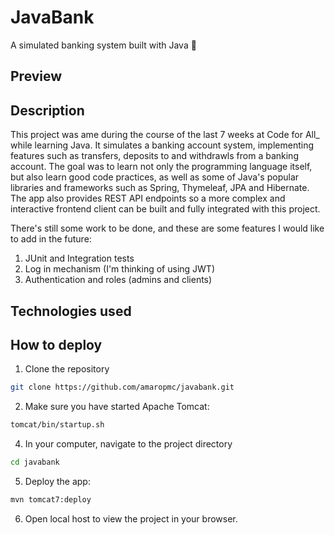 # JavaBank

A simulated banking system built with Java 💸

## Preview



## Description
This project was ame during the course of the last 7 weeks at Code for All_ while learning Java. It simulates a banking account system, implementing features such as transfers, deposits to and withdrawls from a banking account.
The goal was to learn not only the programming language itself, but also learn good code practices, as well as some of Java's popular libraries and frameworks such as Spring, Thymeleaf, JPA and Hibernate.
The app also provides REST API endpoints so a more complex and interactive frontend client can be built and fully integrated with this project.

There's still some work to be done, and these are some features I would like to add in the future:
<ol>
  <li>JUnit and Integration tests</li>
  <li>Log in mechanism (I'm thinking of using JWT)</li>
  <li>Authentication and roles (admins and clients)</li>
</ol>

## Technologies used


## How to deploy
1. Clone the repository
```bash
git clone https://github.com/amaropmc/javabank.git
```

2. Make sure you have started Apache Tomcat:
```bash
tomcat/bin/startup.sh
```

4.  In your computer, navigate to the project directory
```bash
cd javabank
```

5. Deploy the app:
```bash
mvn tomcat7:deploy
```

6. Open local host to view the project in your browser.

